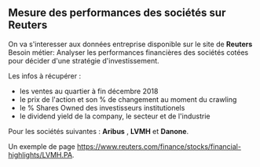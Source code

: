 
## Mesure des performances des sociétés sur Reuters

On va s'interesser aux données entreprise disponible sur le site de **Reuters** 
Besoin métier: Analyser les performances financières des sociétés cotées pour décider d'une stratégie d'investissement.

Les infos à récupérer :
- les ventes au quartier à fin décembre 2018
- le prix de l'action et son % de changement au moment du crawling
- le % Shares Owned des investisseurs institutionels
- le dividend yield de la company, le secteur et de l'industrie

Pour les sociétés suivantes : **Aribus** ,  **LVMH** et **Danone**.

Un exemple de page https://www.reuters.com/finance/stocks/financial-highlights/LVMH.PA.
